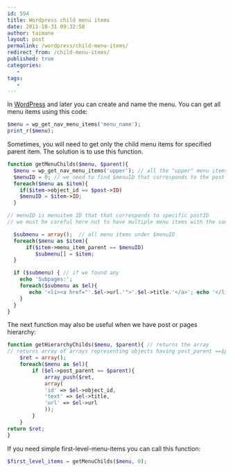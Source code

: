```yaml
---
id: 594
title: Wordpress child menu items
date: 2011-10-31 09:32:58
author: taimane
layout: post
permalink: /wordpress/child-menu-items/
redirect_from: /child-menu-items/
published: true
categories:
   -
tags:
   -
---
```

In <a rel="nofollow" href="http://wordpress.org/">WordPress</a> and later you can create and name the menu. You can get all menu items using this code:

```php
$menu = wp_get_nav_menu_items('menu_name');
print_r($menu);
```


Sometimes, you will need to get only the child menu items for specified parent item. The solution is to use this function.

```php
function getMenuChilds($menu, $parent){
  $menu = wp_get_nav_menu_items('upper'); // all the "upper" menu items array
  $menuID = 0; // we need to find $menuID that corresponds to the post ID
  foreach($menu as $item){
    if($item->object_id == $post->ID)
    $menuID = $item->ID;
  }

// menuID is menuitem ID that that corresponds to specific postID
// we must be careful here not to have multiple menu items with the same postID

  $submenu = array();  // all menu items under $menuID
  foreach($menu as $item){
      if($item->menu_item_parent == $menuID)
         $submenu[] = $item;
  }    

  if ($submenu) { // if we found any
    echo 'Subpages:';
    foreach($submenu as $el){
       echo '<li><a href="'.$el->url.'">'.$el->title.'</a>'; echo '</li>';
    }
  }
}

```

The next function may also be useful when we have post or pages hierarchy:
```php
function getHierarchyChilds($menu, $parent){ // returns the array
// returns array of arrays representing objects having post_parent ==$parent
	$ret = array();
	foreach($menu as $el){
		if ($el->post_parent == $parent){
			array_push($ret,
			array(
			'id' =>	$el->object_id,
			'text' => $el->title,
			'url' => $el->url
			));
		}
	}
return $ret;
}
```

If you need simple first-level-menu-items you can call this function:
```php
$first_level_items = getMenuChilds($menu, 0);
```

